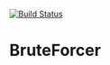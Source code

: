 [![Build Status](https://travis-ci.com/AndrewShukhtin/BruteForcer.svg?branch=master)](https://travis-ci.com/AndrewShukhtin/BruteForcer)
# BruteForcer
